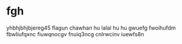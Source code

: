 # fgh
yhbhjbhjbjereg45
flagun chawhan
hu lalal hu hu gwuefg
fwoihufdm
fbwliufqxnc
fiuwqnocgv
fnuiq3ncg
cnlrwcinv
iuewfs8n